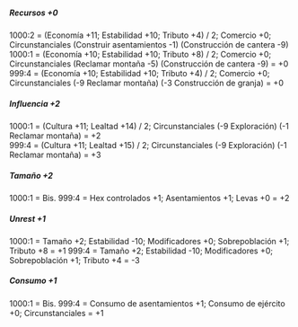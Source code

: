 ##### Recursos +0
1000:2 = (Economía +11; Estabilidad +10; Tributo +4) / 2; Comercio +0; Circunstanciales (Construir asentamientos -1) (Construcción de cantera -9)
1000:1 = (Economía +10; Estabilidad +10; Tributo +8) / 2; Comercio +0; Circunstanciales (Reclamar montaña -5) (Construcción de cantera -9) = +0  
999:4 = (Economía +10; Estabilidad +10; Tributo +4) / 2; Comercio +0; Circunstanciales (-9 Reclamar montaña) (-3 Construcción de granja) = +0

##### Influencia +2
1000:1 = (Cultura +11; Lealtad +14) / 2; Circunstanciales (-9 Exploración) (-1 Reclamar montaña) = +2  
999:4 = (Cultura +11; Lealtad +15) / 2; Circunstanciales (-9 Exploración) (-1 Reclamar montaña) = +3

##### Tamaño +2
1000:1 = Bis.
999:4 = Hex controlados +1; Asentamientos +1; Levas +0 = +2

##### Unrest +1
1000:1 = Tamaño +2; Estabilidad -10; Modificadores +0; Sobrepoblación +1; Tributo +8 = +1
999:4 = Tamaño +2; Estabilidad -10; Modificadores +0; Sobrepoblación +1; Tributo +4 = -3

##### Consumo +1
1000:1 = Bis.
999:4 = Consumo de asentamientos +1; Consumo de ejército +0; Circunstanciales = +1